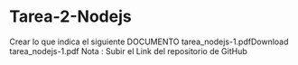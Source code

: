 # Tarea-2-Nodejs
Crear lo que indica el siguiente DOCUMENTO  tarea_nodejs-1.pdfDownload tarea_nodejs-1.pdf     Nota : Subir el Link del repositorio de GitHub

